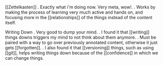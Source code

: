 [[Zettelkasten]]
    . Exactly what i'm doing now. Very meta, wow!.
    . Works by making the process of learning very much active and hands on, and focusing more in the [[relationships]] of the things instead of the content itself.

Writing Down
    . Very good to dump your mind.
    . I found it that [[writing]] things downs triggers my mind to not think about them anymore.
    . Must be paired with a way to go over previously annotated content, otherwise it just gets [[forgotten]].
    . I also found it that [[versioning]] things, such as using [[git]], helps writing things down because of the [[confidence]] in which we can change things.
